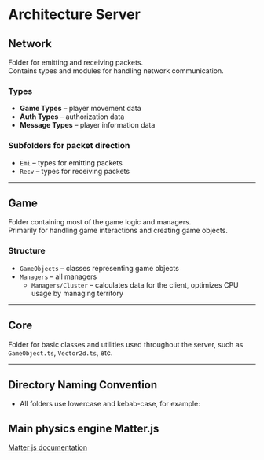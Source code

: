 # Architecture Server

## Network
Folder for emitting and receiving packets.  
Contains types and modules for handling network communication.

### Types
- **Game Types** – player movement data  
- **Auth Types** – authorization data  
- **Message Types** – player information data  

### Subfolders for packet direction
- `Emi` – types for emitting packets  
- `Recv` – types for receiving packets  

---

## Game
Folder containing most of the game logic and managers.  
Primarily for handling game interactions and creating game objects.

### Structure
- `GameObjects` – classes representing game objects  
- `Managers` – all managers  
  - `Managers/Cluster` – calculates data for the client, optimizes CPU usage by managing territory  

---

## Core
Folder for basic classes and utilities used throughout the server, such as `GameObject.ts`, `Vector2d.ts`, etc.

---

## Directory Naming Convention
- All folders use lowercase and kebab-case, for example:  

## Main physics engine Matter.js
<a href="https://brm.io/matter-js/">Matter js documentation</a>
